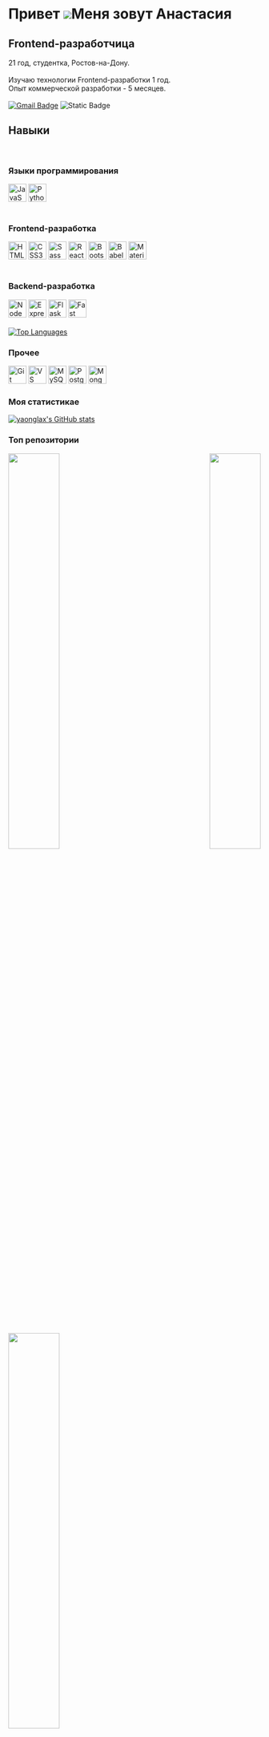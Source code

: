 Привет ![](https://user-images.githubusercontent.com/18350557/176309783-0785949b-9127-417c-8b55-ab5a4333674e.gif)Меня зовут Анастасия
=================================================================================================================================

Frontend-разработчица
---------------------

21 год, студентка, Ростов-на-Дону. <br /><br />
Изучаю технологии Frontend-разработки 1 год. <br />Опыт коммерческой разработки - 5 месяцев.
<br /><br />
[![Gmail Badge](https://img.shields.io/badge/-stasya200411@gmail.com-c14438?style=flat-square&logo=Gmail&logoColor=white&link=mailto:stasya200411@gmail.com)](mailto:stasya200411@gmail.com)  <img alt="Static Badge" src="https://img.shields.io/badge/telegram-26A5E4?style=flat&logo=telegram&logoColor=white&logoSize=auto&label=yaonglax&labelColor=26A5E4&color=ffffff">

### <h2>Навыки</h2>
  <br />
<p align="left">
<h3>Языки программирования</h3>
<a href="https://developer.mozilla.org/en-US/docs/Web/JavaScript" target="_blank" rel="noreferrer"><img src="https://raw.githubusercontent.com/danielcranney/readme-generator/main/public/icons/skills/javascript-colored.svg" width="36" height="36" alt="JavaScript" /></a>
<a href="https://www.python.org/" target="_blank" rel="noreferrer"><img src="https://raw.githubusercontent.com/danielcranney/readme-generator/main/public/icons/skills/python-colored.svg" width="36" height="36" alt="Python" /></a>
<br />
  <br />
<h3>Frontend-разработка</h3>
<a href="https://developer.mozilla.org/en-US/docs/Glossary/HTML5" target="_blank" rel="noreferrer"><img src="https://raw.githubusercontent.com/danielcranney/readme-generator/main/public/icons/skills/html5-colored.svg" width="36" height="36" alt="HTML5" /></a>
<a href="https://www.w3.org/TR/CSS/#css" target="_blank" rel="noreferrer"><img src="https://raw.githubusercontent.com/danielcranney/readme-generator/main/public/icons/skills/css3-colored.svg" width="36" height="36" alt="CSS3" /></a>
<a href="https://sass-lang.com/" target="_blank" rel="noreferrer"><img src="https://raw.githubusercontent.com/danielcranney/readme-generator/main/public/icons/skills/sass-colored.svg" width="36" height="36" alt="Sass" /></a>
<a href="https://reactjs.org/" target="_blank" rel="noreferrer"><img src="https://raw.githubusercontent.com/danielcranney/readme-generator/main/public/icons/skills/react-colored.svg" width="36" height="36" alt="React" /></a>
<a href="https://getbootstrap.com/" target="_blank" rel="noreferrer"><img src="https://raw.githubusercontent.com/danielcranney/readme-generator/main/public/icons/skills/bootstrap-colored.svg" width="36" height="36" alt="Bootstrap" /></a>
<a href="https://babeljs.io/" target="_blank" rel="noreferrer"><img src="https://raw.githubusercontent.com/danielcranney/readme-generator/main/public/icons/skills/babel-colored.svg" width="36" height="36" alt="Babel" /></a>
<a href="https://mui.com/" target="_blank" rel="noreferrer"><img src="https://raw.githubusercontent.com/danielcranney/readme-generator/main/public/icons/skills/materialui-colored.svg" width="36" height="36" alt="Material UI" /></a>
<br />
  <br />
<h3>Backend-разработка</h3>
<a href="https://nodejs.org/en/" target="_blank" rel="noreferrer"><img src="https://raw.githubusercontent.com/danielcranney/readme-generator/main/public/icons/skills/nodejs-colored.svg" width="36" height="36" alt="NodeJS" /></a>
<a href="https://expressjs.com/" target="_blank" rel="noreferrer"><img src="https://raw.githubusercontent.com/danielcranney/readme-generator/main/public/icons/skills/express-colored.svg" width="36" height="36" alt="Express" /></a>
<a href="https://flask.palletsprojects.com/en/2.0.x/" target="_blank" rel="noreferrer"><img src="https://raw.githubusercontent.com/danielcranney/readme-generator/main/public/icons/skills/flask-colored.svg" width="36" height="36" alt="Flask" /></a>
<a href="https://fastapi.tiangolo.com/" target="_blank" rel="noreferrer"><img src="https://raw.githubusercontent.com/danielcranney/readme-generator/main/public/icons/skills/fastapi-colored.svg" width="36" height="36" alt="Fast API" /></a>
<br />
  <br />
   <a href="https://github.com/yaonglax" align="left"><img src="https://github-readme-stats.vercel.app/api/top-langs/?username=yaonglax&langs_count=10&title_color=ec4899&text_color=ffffff&icon_color=ec4899&bg_color=0f172a&hide_border=true&locale=en&custom_title=Top%20%Languages" alt="Top Languages" /></a>

<br />
<h3>Прочее</h3>
<a href="https://git-scm.com/" target="_blank" rel="noreferrer"><img src="https://raw.githubusercontent.com/danielcranney/readme-generator/main/public/icons/skills/git-colored.svg" width="36" height="36" alt="Git" /></a>
<a href="https://code.visualstudio.com/" target="_blank" rel="noreferrer"><img src="https://raw.githubusercontent.com/danielcranney/readme-generator/main/public/icons/skills/visualstudiocode.svg" width="36" height="36" alt="VS Code" /></a>
<a href="https://www.mysql.com/" target="_blank" rel="noreferrer"><img src="https://raw.githubusercontent.com/danielcranney/readme-generator/main/public/icons/skills/mysql-colored.svg" width="36" height="36" alt="MySQL" /></a>
<a href="https://www.postgresql.org/" target="_blank" rel="noreferrer"><img src="https://raw.githubusercontent.com/danielcranney/readme-generator/main/public/icons/skills/postgresql-colored.svg" width="36" height="36" alt="PostgreSQL" /></a>
</a><a href="https://www.mongodb.com/" target="_blank" rel="noreferrer"><img src="https://raw.githubusercontent.com/danielcranney/readme-generator/main/public/icons/skills/mongodb-colored.svg" width="36" height="36" alt="MongoDB" /></a>
<br />

<h3>Моя статистикае</h3>
</p>
 <a href="http://www.github.com/yaonglax"><img src="https://github-readme-stats.vercel.app/api?username=yaonglax&show_icons=true&hide=&count_private=true&title_color=ec4899&text_color=ffffff&icon_color=ec4899&bg_color=0f172a&hide_border=true&show_icons=true" alt="yaonglax's GitHub stats" /></a>

<br />
<h3>Топ репозитории</h3>

<div width="100%" align="center"><a href="https://github.com/yaonglax/online-store" align="left"><img align="left" width="45%" src="https://github-readme-stats.vercel.app/api/pin/?username=yaonglax&repo=online-store&title_color=ec4899&text_color=ffffff&icon_color=ec4899&bg_color=0f172a&hide_border=true&locale=en" /></a><a href="https://github.com/yaonglax/desktop-music-player" align="right"><img align="right" width="45%" src="https://github-readme-stats.vercel.app/api/pin/?username=yaonglax&repo=desktop-music-player&title_color=ec4899&text_color=ffffff&icon_color=ec4899&bg_color=0f172a&hide_border=true&locale=en" /></a></div>
<br /><br /><br /><br /><br /><br /><br />
<div width="100%" align="center"><a href="https://github.com/yaonglax/recipe-finder" align="left"><img align="left" width="45%" src="https://github-readme-stats.vercel.app/api/pin/?username=yaonglax&repo=recipe-finder&title_color=ec4899&text_color=ffffff&icon_color=ec4899&bg_color=0f172a&hide_border=true&locale=en" /></a></div>
